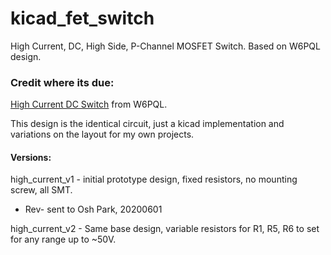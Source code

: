 # kicad_fet_switch
High Current, DC, High Side, P-Channel MOSFET Switch.  Based on W6PQL design.

### Credit where its due:
[High Current DC Switch](https://www.w6pql.com/high_current_solid-state_dc_switch.htm) from W6PQL.

This design is the identical circuit, just a kicad implementation and variations on the layout for my own projects.

#### Versions:

high_current_v1 - initial prototype design, fixed resistors, no mounting screw, all SMT.
 - Rev- sent to Osh Park, 20200601

high_current_v2 - Same base design, variable resistors for R1, R5, R6 to set for any range up to ~50V.

